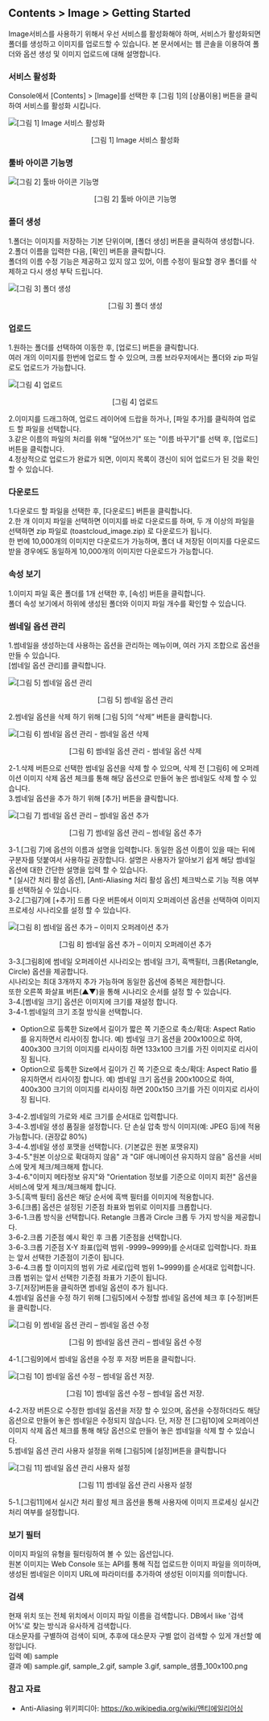 ## Contents > Image > Getting Started

Image서비스를 사용하기 위해서 우선 서비스를 활성화해야 하며, 서비스가 활성화되면 폴더를 생성하고 이미지를 업로드할 수 있습니다. 본 문서에서는 웹 콘솔을 이용하여 폴더와 옵션 생성 및 이미지 업로드에 대해 설명합니다.

### 서비스 활성화

Console에서 [Contents] > [Image]를 선택한 후 [그림 1]의 [상품이용] 버튼을 클릭하여 서비스를 활성화 시킵니다.

![[그림 1] Image 서비스 활성화](http://static.toastoven.net/prod_img/img_08.png)
<center>[그림 1] Image 서비스 활성화</center>

### 툴바 아이콘 기능명

![[그림 2] 툴바 아이콘 기능명](http://static.toastoven.net/prod_img/img_23.png)
<center>[그림 2] 툴바 아이콘 기능명</center>

### 폴더 생성

1.폴더는 이미지를 저장하는 기본 단위이며, [폴더 생성] 버튼을 클릭하여 생성합니다.  
2.폴더 이름을 입력한 다음, [확인] 버튼을 클릭합니다.  
폴더의 이름 수정 기능은 제공하고 있지 않고 있어, 이름 수정이 필요할 경우 폴더를 삭제하고 다시 생성 부탁 드립니다.

![[그림 3] 폴더 생성](http://static.toastoven.net/prod_img/img_09.png)
<center>[그림 3] 폴더 생성</center>

### 업로드

1.원하는 폴더를 선택하여 이동한 후, [업로드] 버튼을 클릭합니다.  
여러 개의 이미지를 한번에 업로드 할 수 있으며, 크롬 브라우저에서는 폴더와 zip 파일로도 업로드가 가능합니다.

![[그림 4] 업로드](http://static.toastoven.net/prod_img/img_10.png)
<center>[그림 4] 업로드</center>

2.이미지를 드래그하여, 업로드 레이어에 드랍을 하거나, [파일 추가]를 클릭하여 업로드 할 파일을 선택합니다.  
3.같은 이름의 파일의 처리를 위해 "덮어쓰기" 또는 "이름 바꾸기"를 선택 후, [업로드] 버튼을 클릭합니다.  
4.정상적으로 업로드가 완료가 되면, 이미지 목록이 갱신이 되어 업로드가 된 것을 확인할 수 있습니다.  

### 다운로드

1.다운로드 할 파일을 선택한 후, [다운로드] 버튼을 클릭합니다.  
2.한 개 이미지 파일을 선택하면 이미지를 바로 다운로드를 하며, 두 개 이상의 파일을 선택하면 zip 파일로 (toastcloud_image.zip) 로 다운로드가 됩니다.   
한 번에 10,000개의 이미지만 다운로드가 가능하며, 폴더 내 저장된 이미지를 다운로드 받을 경우에도 동일하게 10,000개의 이미지만 다운로드가 가능합니다.

### 속성 보기

1.이미지 파일 혹은 폴더를 1개 선택한 후, [속성] 버튼을 클릭합니다.  
폴더 속성 보기에서 하위에 생성된 폴더와 이미지 파일 개수를 확인할 수 있습니다.

### 썸네일 옵션 관리

1.썸네일을 생성하는데 사용하는 옵션을 관리하는 메뉴이며, 여러 가지 조합으로 옵션을 만들 수 있습니다.   
[썸네일 옵션 관리]를 클릭합니다.

![[그림 5] 썸네일 옵션 관리](http://static.toastoven.net/prod_img/img_16.png)
<center>[그림 5] 썸네일 옵션 관리</center>

2.썸네일 옵션을 삭제 하기 위해 [그림 5]의 “삭제” 버튼을 클릭합니다.

![[그림 6] 썸네일 옵션 관리 - 썸네일 옵션 삭제](http://static.toastoven.net/prod_img/img_17.png)
<center>[그림 6] 썸네일 옵션 관리 - 썸네일 옵션 삭제</center>

2-1.삭제 버튼으로 선택한 썸네일 옵션을 삭제 할 수 있으며, 삭제 전 [그림6] 에 오퍼레이션 이미지 삭제 옵션 체크를 통해 해당 옵션으로 만들어 놓은 썸네일도 삭제 할 수 있습니다.  
3.썸네일 옵션을 추가 하기 위해 [추가] 버튼을 클릭합니다.

![[그림 7] 썸네일 옵션 관리 – 썸네일 옵션 추가](http://static.toastoven.net/prod_img/img_19_new.png)
<center>[그림 7] 썸네일 옵션 관리 – 썸네일 옵션 추가</center>

3-1.[그림 7]에 옵션의 이름과 설명을 입력합니다. 동일한 옵션 이름이 있을 때는 뒤에 구분자를 덧붙여서 사용하길 권장합니다. 설명은 사용자가 알아보기 쉽게 해당 썸네일 옵션에 대한 간단한 설명을 입력 할 수 있습니다.<br>
    * [실시간 처리 활성 옵션], [Anti-Aliasing 처리 활성 옵션] 체크박스로 기능 적용 여부를 선택하실 수 있습니다.     
3-2.[그림7]에 [+추가] 드롭 다운 버튼에서 이미지 오퍼레이션 옵션을 선택하여 이미지 프로세싱 시나리오를 설정 할 수 있습니다.

![[그림 8] 썸네일 옵션 추가 – 이미지 오퍼레이션 추가](http://static.toastoven.net/prod_img/img_20_new.png)
<center>[그림 8] 썸네일 옵션 추가 – 이미지 오퍼레이션 추가</center>

3-3.[그림8]에 썸네일 오퍼레이션 시나리오는 썸네일 크기, 흑백필터, 크롭(Retangle, Circle) 옵션을 제공합니다.  
시나리오는 최대 3개까지 추가 가능하며 동일한 옵션에 중복은 제한합니다.  
또한 오른쪽 화살표 버튼(▲▼)을 통해 시나리오 순서를 설정 할 수 있습니다.  
3-4.[썸네일 크기] 옵션은 이미지에 크기를 재설정 합니다.  
3-4-1.썸네일의 크기 조절 방식을 선택합니다.  

 - Option으로 등록한 Size에서 길이가 짧은 쪽 기준으로 축소/확대: Aspect Ratio 를 유지하면서 리사이징 합니다.
   예) 썸네일 크기 옵션을 200x100으로 하여, 400x300 크기의 이미지를 리사이징 하면 133x100 크기를 가진 이미지로 리사이징 됩니다.
 - Option으로 등록한 Size에서 길이가 긴 쪽 기준으로 축소/확대: Aspect Ratio 를 유지하면서 리사이징 합니다.
   예) 썸네일 크기 옵션을 200x100으로 하여, 400x300 크기의 이미지를 리사이징 하면 200x150 크기를 가진 이미지로 리사이징 됩니다.

3-4-2.썸네일의 가로와 세로 크기를 순서대로 입력합니다.  
3-4-3.썸네일 생성 품질을 설정합니다. 단 손실 압축 방식 이미지(예: JPEG 등)에 적용 가능합니다. (권장값 80%)  
3-4-4.썸네일 생성 포맷을 선택합니다. (기본값은 원본 포맷유지)  
3-4-5."원본 이상으로 확대하지 않음" 과 "GIF 애니메이션 유지하지 않음" 옵션을 서비스에 맞게 체크/체크해제 합니다.  
3-4-6."이미지 메타정보 유지"와 "Orientation 정보를 기준으로 이미지 회전" 옵션을 서비스에 맞게 체크/체크해제 합니다.  
3-5.[흑백 필터] 옵션은 해당 순서에 흑백 필터를 이미지에 적용합니다.  
3-6.[크롭] 옵션은 설정된 기준점 좌표와 범위로 이미지를 크롭합니다.  
3-6-1.크롭 방식을 선택합니다. Retangle 크롭과 Circle 크롭 두 가지 방식을 제공합니다.  
3-6-2.크롭 기준점 예시 확인 후 크롭 기준점을 선택합니다.  
3-6-3.크롭 기준점 X-Y 좌표(입력 범위 -9999~9999)를 순서대로 입력합니다. 좌표는 앞서 선택한 기준점이 기준이 됩니다.  
3-6-4.크롭 할 이미지의 범위 가로 세로(입력 범위 1~9999)를 순서대로 입력합니다. 크롭 범위는 앞서 선택한 기준점 좌표가 기준이 됩니다.  
3-7.[저장]버튼을 클릭하면 썸네일 옵션이 추가 됩니다.  
4.썸네일 옵션을 수정 하기 위해 [그림5]에서 수정할 썸네일 옵션에 체크 후 [수정]버튼을 클릭합니다.  

![[그림 9] 썸네일 옵션 관리 – 썸네일 옵션 수정](http://static.toastoven.net/prod_img/img_20_new.png)
<center>[그림 9] 썸네일 옵션 관리 – 썸네일 옵션 수정</center>

4-1.[그림9]에서 썸네일 옵션을 수정 후 저장 버튼을 클릭합니다.

![[그림 10] 썸네일 옵션 수정 – 썸네일 옵션 저장.](http://static.toastoven.net/prod_img/img_21.png)
<center>[그림 10] 썸네일 옵션 수정 – 썸네일 옵션 저장.</center>

4-2.저장 버튼으로 수정한 썸네일 옵션을 저장 할 수 있으며, 옵션을 수정하더라도 해당 옵션으로 만들어 놓은 썸네일은 수정되지 않습니다. 단, 저장 전 [그림10]에 오퍼레이션 이미지 삭제 옵션 체크를 통해 해당 옵션으로 만들어 놓은 썸네일을 삭제 할 수 있습니다.  
5.썸네일 옵션 관리 사용자 설정을 위해 [그림5]에 [설정]버튼을 클릭합니다

![[그림 11] 썸네일 옵션 관리 사용자 설정](http://static.toastoven.net/prod_img/img_22.png)
<center>[그림 11] 썸네일 옵션 관리 사용자 설정</center>

5-1.[그림11]에서 실시간 처리 활성 체크 옵션을 통해 사용자에 이미지 프로세싱 실시간 처리 여부를 설정합니다.  

### 보기 필터

이미지 파일의 유형을 필터링하여 볼 수 있는 옵션입니다.   
원본 이미지는 Web Console 또는 API를 통해 직접 업로드한 이미지 파일을 의미하며, 생성된 썸네일은 이미지 URL에 파라미터를 추가하여 생성된 이미지를 의미합니다.

### 검색

현재 위치 또는 전체 위치에서 이미지 파일 이름을 검색합니다. DB에서 like '검색어%'로 찾는 방식과 유사하게 검색합니다.   
대소문자를 구별하여 검색이 되며, 추후에 대소문자 구별 없이 검색할 수 있게 개선할 예정입니다.  
입력 예) sample   
결과 예) sample.gif, sample_2.gif, sample 3.gif, sample_샘플_100x100.png  

### 참고 자료
- Anti-Aliasing 위키피디아: <a href="https://ko.wikipedia.org/wiki/앤티에일리어싱" target="_blank">https://ko.wikipedia.org/wiki/앤티에일리어싱</a>
